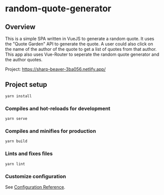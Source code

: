 # random-quote-generator

## Overview

This is a simple SPA written in VueJS to generate a random quote.
It uses the "Quote Garden" API to generate the quote.
A user could also click on the name of the author of the quote to get a list of quotes from that author.
This app also uses Vue-Router to seperate the random quote generator and the author quotes.

Project: https://sharp-beaver-3ba056.netlify.app/

## Project setup

```
yarn install
```

### Compiles and hot-reloads for development

```
yarn serve
```

### Compiles and minifies for production

```
yarn build
```

### Lints and fixes files

```
yarn lint
```

### Customize configuration

See [Configuration Reference](https://cli.vuejs.org/config/).
